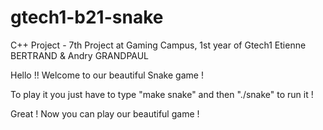 # gtech1-b21-snake
C++ Project - 7th Project at Gaming Campus, 1st year of Gtech1
Etienne BERTRAND & Andry GRANDPAUL

Hello !!
Welcome to our beautiful Snake game !

To play it you just have to type "make snake" and then "./snake" to run it !

Great !
Now you can play our beautiful game !